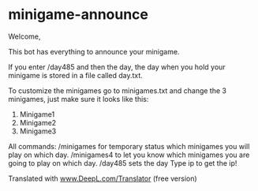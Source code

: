 # minigame-announce

Welcome,


This bot has everything to announce your minigame. 

If you enter /day485 and then the day, the day when you hold your minigame is stored in a file called day.txt.

To customize the minigames go to minigames.txt and change the 3 minigames, just make sure it looks like this:
1. Minigame1
2. Minigame2
3. Minigame3

All commands:
/minigames for temporary status which minigames you will play on which day.
/minigames4 to let you know which minigames you are going to play on which day.
/day485 sets the day
Type ip to get the ip!

Translated with www.DeepL.com/Translator (free version)
